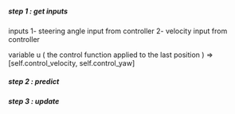 
##### step 1 : get inputs 

inputs  1- steering angle input from controller 
	2- velocity input from controller 

variable u  ( the control function applied to the last position )
=> [self.control_velocity, self.control_yaw]


##### step 2 : predict




##### step 3 : update





